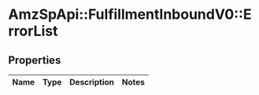 # AmzSpApi::FulfillmentInboundV0::ErrorList

## Properties
Name | Type | Description | Notes
------------ | ------------- | ------------- | -------------


